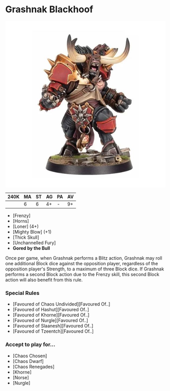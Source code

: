 # Grashnak Blackhoof

![](../media/starplayers/GrashnakBlackhoof.jpg)

| 240K  | MA | ST | AG | PA | AV |
| --- | --- | --- | --- | --- | --- |
| | 6 | 6 | 4+ | - | 9+ |

* [Frenzy]
* [Horns]
* [Loner] (4+)
* [Mighty Blow] (+1)
* [Thick Skull]
* [Unchannelled Fury]
* **Gored by the Bull**

Once per game, when Grashnak performs a Blitz action, Grashnak may roll one additional Block dice against the opposition player, regardless of the opposition player's Strength, to a maximum of three Block dice. If Grashnak performs a second Block action due to the Frenzy skill, this second Block action will also benefit from this rule.

### Special Rules
* [Favoured of Chaos Undivided][Favoured Of..]
* [Favoured of Hashut][Favoured Of..]
* [Favoured of Khorne][Favoured Of..]
* [Favoured of Nurgle][Favoured Of..]
* [Favoured of Slaanesh][Favoured Of..]
* [Favoured of Tzeentch][Favoured Of..]

### Accept to play for...
* [Chaos Chosen]
* [Chaos Dwarf]
* [Chaos Renegades]
* [Khorne]
* [Norse]
* [Nurgle]
